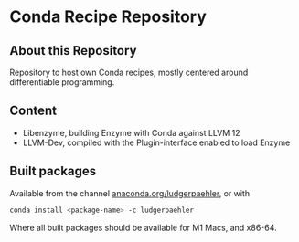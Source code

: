 # Conda Recipe Repository

## About this Repository

Repository to host own Conda recipes, mostly centered around differentiable programming.

## Content

- Libenzyme, building Enzyme with Conda against LLVM 12
- LLVM-Dev, compiled with the Plugin-interface enabled to load Enzyme


## Built packages

Available from the channel [anaconda.org/ludgerpaehler](https://www.anaconda.org/ludgerpaehler), or with

```bash
conda install <package-name> -c ludgerpaehler
```

Where all built packages should be available for M1 Macs, and x86-64.

